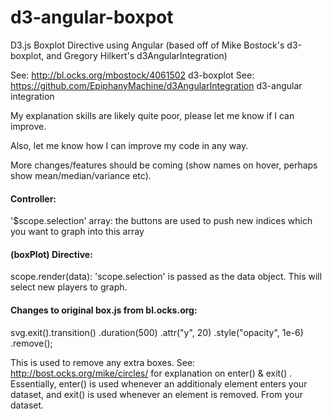 d3-angular-boxpot
=================

D3.js Boxplot Directive using Angular (based off of Mike Bostock's d3-boxplot, and Gregory Hilkert's d3AngularIntegration)

See: http://bl.ocks.org/mbostock/4061502   d3-boxplot
See: https://github.com/EpiphanyMachine/d3AngularIntegration   d3-angular integration

My explanation skills are likely quite poor, please let me know if I can improve. 

Also, let me know how I can improve my code in any way.

More changes/features should be coming (show names on hover, perhaps show mean/median/variance etc).







<h4><b> Controller: </b></h4>
'$scope.selection' array: the buttons are used to push new indices which you want to graph into this array




<b><h4> (boxPlot) Directive: </b></h4>
scope.render(data): 'scope.selection' is passed as the data object. This will select new players to graph.



<b><h4> Changes to original box.js from bl.ocks.org: </b></h4>
svg.exit().transition()
    .duration(500)
    .attr("y", 20)
    .style("opacity", 1e-6)
    .remove();
    
This is used to remove any extra boxes. See: http://bost.ocks.org/mike/circles/ for explanation on enter() & exit() .
Essentially, enter() is used whenever an additionaly element enters your dataset, and exit() is used whenever an element is removed. From your dataset.

